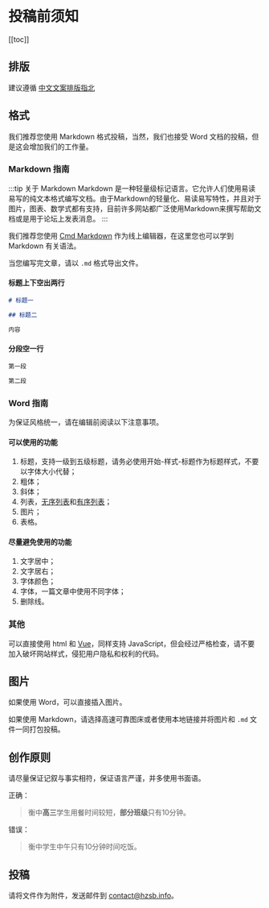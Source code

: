 # 投稿前须知

[[toc]]

## 排版

建议遵循 [中文文案排版指北](./chinese-copywriting-guidelines.md)

## 格式

我们推荐您使用 Markdown 格式投稿，当然，我们也接受 Word 文档的投稿，但是这会增加我们的工作量。

### Markdown 指南

:::tip 关于 Markdown
Markdown 是一种轻量级标记语言。它允许人们使用易读易写的纯文本格式编写文档。由于Markdown的轻量化、易读易写特性，并且对于图片，图表、数学式都有支持，目前许多网站都广泛使用Markdown来撰写帮助文档或是用于论坛上发表消息。
:::

我们推荐您使用 [Cmd Markdown](https://www.zybuluo.com/mdeditor) 作为线上编辑器，在这里您也可以学到 Markdown 有关语法。

当您编写完文章，请以 `.md` 格式导出文件。

#### 标题上下空出两行

```markdown
# 标题一

## 标题二

内容
```

#### 分段空一行

```markdown
第一段

第二段
```

### Word 指南

为保证风格统一，请在编辑前阅读以下注意事项。

#### 可以使用的功能

1. 标题，支持一级到五级标题，请务必使用开始-样式-标题作为标题样式，不要以字体大小代替；
2. 粗体；
3. 斜体；
4. 列表，[无序列表](./explanation.md#无序列表)和[有序列表](./explanation.md#有序列表)；
5. 图片；
6. 表格。

#### 尽量避免使用的功能

1. 文字居中；
2. 文字居右；
3. 字体颜色；
4. 字体，一篇文章中使用不同字体；
5. 删除线。

### 其他

可以直接使用 html 和 [Vue](https://www.vuepress.cn/guide/using-vue.html#%E6%A8%A1%E6%9D%BF%E8%AF%AD%E6%B3%95)，同样支持 JavaScript，但会经过严格检查，请不要加入破坏网站样式，侵犯用户隐私和权利的代码。

## 图片

如果使用 Word，可以直接插入图片。

如果使用 Markdown，请选择高速可靠图床或者使用本地链接并将图片和 `.md` 文件一同打包投稿。

## 创作原则

请尽量保证记叙与事实相符，保证语言严谨，并多使用书面语。

正确：

> 衡中**高三**学生用餐时间较短，**部分班级**只有10分钟。

错误： 

> 衡中学生中午只有10分钟时间吃饭。

## 投稿

请将文件作为附件，发送邮件到 [contact@hzsb.info](mailto:contact@hzsb.info)。
